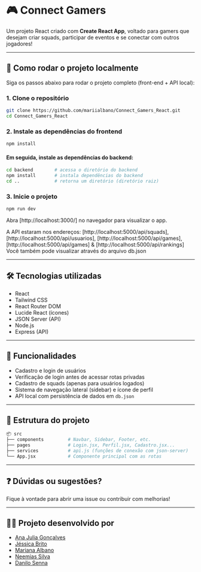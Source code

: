 
# 🎮 Connect Gamers

Um projeto React criado com **Create React App**, voltado para gamers que desejam criar squads, participar de eventos e se conectar com outros jogadores!

---

## 🚀 Como rodar o projeto localmente

Siga os passos abaixo para rodar o projeto completo (front-end + API local):

### 1. Clone o repositório

```bash
git clone https://github.com/mariialbano/Connect_Gamers_React.git
cd Connect_Gamers_React
```

### 2. Instale as dependências do frontend

```bash
npm install
```

#### Em seguida, instale as dependências do backend:

```bash
cd backend        # acessa o diretório do backend
npm install       # instala dependências do backend
cd ..             # retorna um diretório (diretório raiz)
```

### 3. Inicie o projeto

```bash
npm run dev        
```

Abra [http://localhost:3000/] no navegador para visualizar o app.

A API estaram nos endereços: [http://localhost:5000/api/squads], [http://localhost:5000/api/usuarios], [http://localhost:5000/api/games], [http://localhost:5000/api/games] & [http://localhost:5000/api/rankings]
Você também pode visualizar através do arquivo db.json

---

## 🛠 Tecnologias utilizadas

- React
- Tailwind CSS
- React Router DOM
- Lucide React (ícones)
- JSON Server (API)
- Node.js
- Express (API)

---

## 👥 Funcionalidades

- Cadastro e login de usuários  
- Verificação de login antes de acessar rotas privadas  
- Cadastro de squads (apenas para usuários logados)  
- Sistema de navegação lateral (sidebar) e ícone de perfil  
- API local com persistência de dados em `db.json`

---

## 📁 Estrutura do projeto

```bash
📦 src
├── components         # Navbar, Sidebar, Footer, etc.
├── pages              # Login.jsx, Perfil.jsx, Cadastro.jsx...
├── services           # api.js (funções de conexão com json-server)
└── App.jsx            # Componente principal com as rotas
```

---

## ❓ Dúvidas ou sugestões?

Fique à vontade para abrir uma issue ou contribuir com melhorias!

---

## 👨‍💻 Projeto desenvolvido por

- [Ana Julia Gonçalves](https://github.com/dsgana)
- [Jéssica Brito](https://github.com/jessbrt19)
- [Mariana Albano](https://github.com/mariialbano)
- [Neemias Silva](https://github.com/neemiasv)
- [Danilo Senna](https://github.com/)
